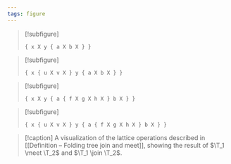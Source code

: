 ```yaml
---
tags: figure
---
```


> [!subfigure]
> ```{.folding-tree title="$\\T_1 \\meet \\T_2$" root="$s$"}
> { x X y { a X b X } }
> ```

> [!subfigure]
> ```{.folding-tree title="$\\T_1$" root="$s$"}
> { x { u X v X } y { a X b X } }
> ```

> [!subfigure]
> ```{.folding-tree title="$\\T_2$" root="$s$"}
> { x X y { a { f X g X h X } b X } }
> ```

> [!subfigure]
> ```{.folding-tree title="$\\T_1 \\join \\T_2$" root="$s$"}
> { x { u X v X } y { a { f X g X h X } b X } }
> ```

> [!caption]
> A visualization of the lattice operations described in [[Definition – Folding tree join and meet]], showing the result of $\T_1 \meet \T_2$ and  $\T_1 \join \T_2$.
